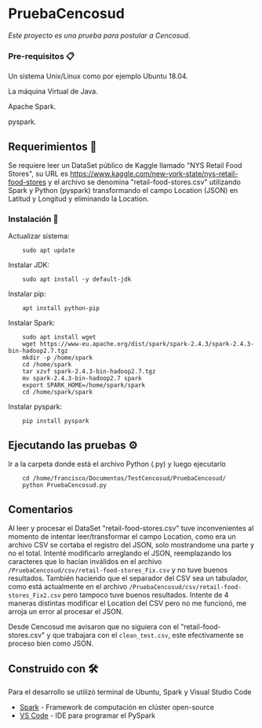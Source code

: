 # PruebaCencosud
_Este proyecto es una prueba para postular a Cencosud._

### Pre-requisitos 📋

Un sistema Unix/Linux como por ejemplo Ubuntu 18.04.

La máquina Virtual de Java.

Apache Spark.

pyspark.


## Requerimientos 🚀

Se requiere leer un DataSet público de Kaggle llamado "NYS Retail Food Stores", su URL es https://www.kaggle.com/new-york-state/nys-retail-food-stores y el archivo se denomina "retail-food-stores.csv" utilizando Spark y Python (pyspark) transformando el campo Location (JSON) en Latitud y Longitud y eliminando la Location.

### Instalación 🔧

Actualizar sistema:
```
    sudo apt update
```
Instalar JDK:
```
    sudo apt install -y default-jdk
```
Instalar pip:
```
    apt install python-pip
```
Instalar Spark:
```
    sudo apt install wget
    wget https://www-eu.apache.org/dist/spark/spark-2.4.3/spark-2.4.3-bin-hadoop2.7.tgz
    mkdir -p /home/spark
    cd /home/spark
    tar xzvf spark-2.4.3-bin-hadoop2.7.tgz
    mv spark-2.4.3-bin-hadoop2.7 spark
    export SPARK_HOME=/home/spark/spark
    cd /home/spark/spark
```
Instalar pyspark:
```
    pip install pyspark
```

## Ejecutando las pruebas ⚙️

Ir a la carpeta donde está el archivo Python (.py) y luego ejecutarlo
```
    cd /home/francisco/Documentos/TestCencosud/PruebaCencosud/
    python PruebaCencosud.py
```

## Comentarios
Al leer y procesar el DataSet "retail-food-stores.csv" tuve inconvenientes al momento de intentar leer/transformar el campo Location, como era un archivo CSV se cortaba el registro del JSON, solo mostrandome una parte y no el total.
Intenté modificarlo arreglando el JSON, reemplazando los caracteres que lo hacían inválidos en el archivo ```/PruebaCencosud/csv/retail-food-stores_Fix.csv``` y no tuve buenos resultados. También haciendo que el separador del CSV sea un tabulador, como está actualmente en el archivo ```/PruebaCencosud/csv/retail-food-stores_Fix2.csv``` pero tampoco tuve buenos resultados.
Intente de 4 maneras distintas modificar el Location del CSV pero no me funcionó, me arroja un error al procesar el JSON.

Desde Cencosud me avisaron que no siguiera con el "retail-food-stores.csv" y que trabajara con el ```clean_test.csv```, este efectivamente se proceso bien como JSON.


## Construido con 🛠️

Para el desarrollo se utilizó terminal de Ubuntu, Spark y Visual Studio Code
* [Spark](https://spark.apache.org/) - Framework de computación en clúster open-source
* [VS Code](https://code.visualstudio.com/) - IDE para programar el PySpark

